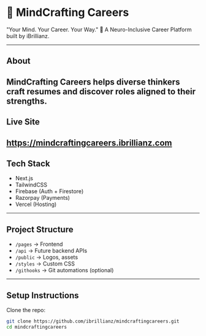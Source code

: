 # 🧠 MindCrafting Careers
"Your Mind. Your Career. Your Way."
🚀 A Neuro-Inclusive Career Platform built by iBrillianz.

---
## About
MindCrafting Careers helps diverse thinkers craft resumes and discover roles aligned to their strengths.
---

## Live Site
https://mindcraftingcareers.ibrillianz.com
---

## Tech Stack
- Next.js
- TailwindCSS
- Firebase (Auth + Firestore)
- Razorpay (Payments)
- Vercel (Hosting)

---

## Project Structure
- `/pages` → Frontend
- `/api` → Future backend APIs
- `/public` → Logos, assets
- `/styles` → Custom CSS
- `/githooks` → Git automations (optional)

---

## Setup Instructions

Clone the repo:

```bash
git clone https://github.com/ibrillianz/mindcraftingcareers.git
cd mindcraftingcareers
